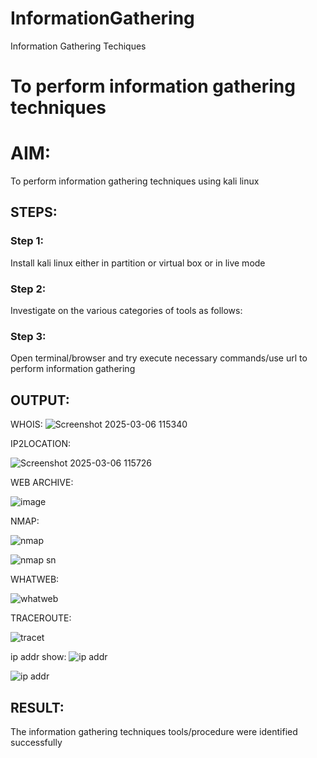 # InformationGathering
Information Gathering Techiques

# To perform information gathering techniques

# AIM:

To perform information gathering techniques using kali linux 

## STEPS:

### Step 1:

Install kali linux either in partition or virtual box or in live mode

### Step 2:

Investigate on the various categories of tools as follows:

### Step 3:
Open terminal/browser and try execute necessary commands/use url to perform information gathering


## OUTPUT:
WHOIS:
![Screenshot 2025-03-06 115340](https://github.com/user-attachments/assets/32519f97-fd61-4d4a-9dd1-8332d49e8574)

IP2LOCATION:

![Screenshot 2025-03-06 115726](https://github.com/user-attachments/assets/814f35bc-acce-4085-80a2-173137c613d4)

WEB ARCHIVE:

![image](https://github.com/user-attachments/assets/3518d972-5d34-45f9-8a53-c733d600eb0a)

NMAP:

![nmap](https://github.com/user-attachments/assets/8b3250fa-4139-4a57-b47b-3c077eb4da71)

![nmap sn](https://github.com/user-attachments/assets/b9e13e2a-c704-4266-bf4d-af4420ccd2bb)


WHATWEB:

![whatweb](https://github.com/user-attachments/assets/2560f6d5-f452-435e-8b35-c9cb1c46001a)

TRACEROUTE:

![tracet](https://github.com/user-attachments/assets/2acde751-c751-4c14-8850-548b866b2ae9)

ip addr show:
![ip addr](https://github.com/user-attachments/assets/e4bc40e8-13b1-44d0-8d78-c0cc38b18f79)

![ip addr](https://github.com/user-attachments/assets/186a0663-5f59-49f2-935f-b5da01aa939b)





## RESULT:
The information gathering techniques tools/procedure were  identified successfully
